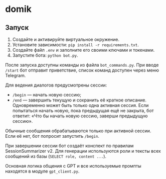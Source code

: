 # domik

## Запуск

1. Создайте и активируйте виртуальное окружение.
2. Установите зависимости: `pip install -r requirements.txt`.
3. Создайте файл `.env` и заполните его своими ключами и токенами.
4. Запустите бота: `python bot.py`.

После запуска доступны команды из файла `bot_commands.py`. При вводе `/start` бот отправит приветствие, список команд доступен через меню Telegram. 

Для ведения диалогов предусмотрены сессии:
- `/begin` — начать новую сессию;
- `/end` — завершить текущую и сохранить её краткое описание.
Одновременно может быть только одна активная сессия. Если попытаться начать новую,
пока предыдущая ещё не закрыта, бот ответит: «Что бы начать новую сессию, заверши предыдущую сессию».

Обычные сообщения обрабатываются только при активной сессии. Если её нет, бот
попросит запустить `/begin`.

При завершении сессии бот создаёт конспект по правилам SessionSummarizer v2.
Для генерации используются роли и тексты всех сообщений из базы (`SELECT role, content ...`).

Основная логика общения с GPT и все используемые промпты находятся в модуле
`gpt_client.py`.
